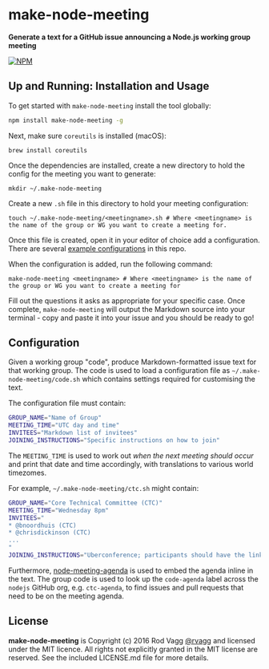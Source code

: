 # make-node-meeting

**Generate a text for a GitHub issue announcing a Node.js working group meeting**

[![NPM](https://nodei.co/npm/make-node-meeting.png)](https://nodei.co/npm/make-node-meeting/)

## Up and Running: Installation and Usage

To get started with `make-node-meeting` install the tool globally:

```bash
npm install make-node-meeting -g
```

Next, make sure `coreutils` is installed (macOS):
```
brew install coreutils
```

Once the dependencies are installed, create a new directory to hold the config for the meeting you want to generate:
```
mkdir ~/.make-node-meeting
```

Create a new `.sh` file in this directory to hold your meeting configuration:
```
touch ~/.make-node-meeting/<meetingname>.sh # Where <meetingname> is the name of the group or WG you want to create a meeting for.
```

Once this file is created, open it in your editor of choice add a configuration. There are several [example configurations](./examples) in this repo.

When the configuration is added, run the following command:
```
make-node-meeting <meetingname> # Where <meetingname> is the name of the group or WG you want to create a meeting for
```

Fill out the questions it asks as appropriate for your specific case. Once complete, `make-node-meeting` will output the Markdown source into your terminal - copy and paste it into your issue and you should be ready to go!


## Configuration
Given a working group "code", produce Markdown-formatted issue text for that working group. The code is used to load a configuration file as `~/.make-node-meeting/code.sh` which contains settings required for customising the text.

The configuration file must contain:

```sh
GROUP_NAME="Name of Group"
MEETING_TIME="UTC day and time"
INVITEES="Markdown list of invitees"
JOINING_INSTRUCTIONS="Specific instructions on how to join"
```

The `MEETING_TIME` is used to work out _when the next meeting should occur_ and print that date and time accordingly, with translations to various world timezomes.

For example, `~/.make-node-meeting/ctc.sh` might contain:

```sh
GROUP_NAME="Core Technical Committee (CTC)"
MEETING_TIME="Wednesday 8pm"
INVITEES="
* @bnoordhuis (CTC)
* @chrisdickinson (CTC)
...
"
JOINING_INSTRUCTIONS="Uberconference; participants should have the link & numbers."
```

Furthermore, [node-meeting-agenda](https://github.com/rvagg/node-meeting-agenda) is used to embed the agenda inline in the text. The group code is used to look up the `code-agenda` label across the `nodejs` GitHub org, e.g. `ctc-agenda`, to find issues and pull requests that need to be on the meeting agenda.

## License

**make-node-meeting** is Copyright (c) 2016 Rod Vagg [@rvagg](https://twitter.com/rvagg) and licensed under the MIT licence. All rights not explicitly granted in the MIT license are reserved. See the included LICENSE.md file for more details.
